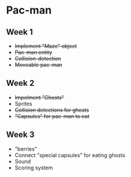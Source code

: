 Pac-man
=======

Week 1
------

* ~~Implement "Maze" object~~
* ~~Pac-man entity~~
* ~~Collision-detection~~
* ~~Moveable pac-man~~

Week 2
------

* ~~Impelment "Ghosts"~~
* Sprites
* ~~Collision detections for ghosts~~
* ~~"Capsules" for pac-man to eat~~

Week 3
------

* "berries"
* Connect "special capsules" for eating ghosts
* Sound
* Scoring system
